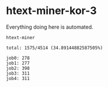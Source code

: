 # htext-miner-kor-3

Everything doing here is automated.

```
htext-miner

total: 1575/4514 (34.89144882587505%)

job0: 278
job1: 277
job2: 398
job3: 311
job4: 311
```
